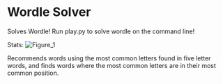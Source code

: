 # Wordle Solver
Solves Wordle! Run play.py to solve wordle on the command line!

Stats:
![Figure_1](https://user-images.githubusercontent.com/107311252/184546785-cbb8f86e-5ea4-4faa-9c9b-07e305e757a4.png)

Recommends words using the most common letters found in five letter words, and finds words where the most common letters are in their most common position.

